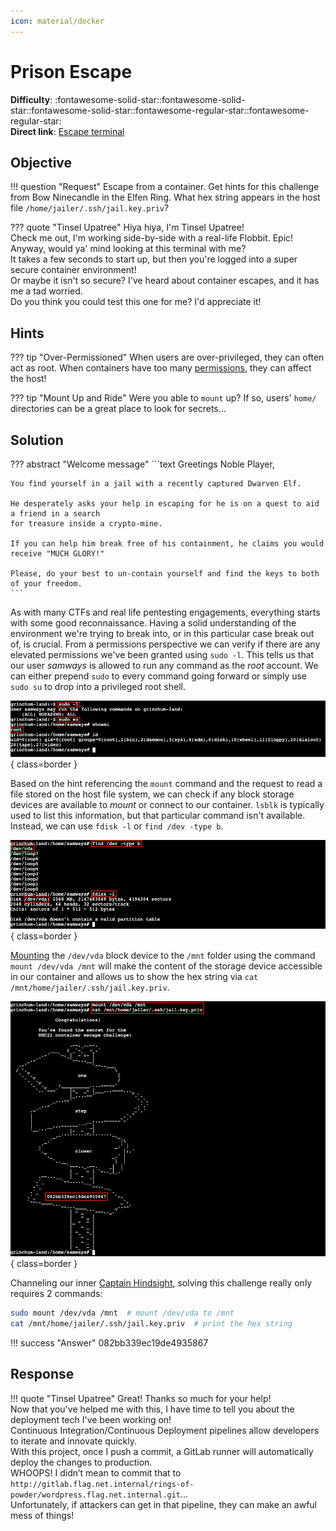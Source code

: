 ```yaml
---
icon: material/docker
---
```


# Prison Escape

**Difficulty**: :fontawesome-solid-star::fontawesome-solid-star::fontawesome-solid-star::fontawesome-regular-star::fontawesome-regular-star:<br/>
**Direct link**: [Escape terminal](https://hhc22-escapeh.kringlecon.com/?&challenge=escape)


## Objective

!!! question "Request"
    Escape from a container. Get hints for this challenge from Bow Ninecandle in the Elfen Ring. What hex string appears in the host file `/home/jailer/.ssh/jail.key.priv`?

??? quote "Tinsel Upatree"
    Hiya hiya, I'm Tinsel Upatree!<br/>
    Check me out, I'm working side-by-side with a real-life Flobbit. Epic!<br/>
    Anyway, would ya' mind looking at this terminal with me?<br/>
    It takes a few seconds to start up, but then you're logged into a super secure container environment!<br/>
    Or maybe it isn't so secure? I've heard about container escapes, and it has me a tad worried.<br/>
    Do you think you could test this one for me? I'd appreciate it!


## Hints

??? tip "Over-Permissioned"
    When users are over-privileged, they can often act as root. When containers have too many [permissions](https://learn.snyk.io/lessons/container-runs-in-privileged-mode/kubernetes/), they can affect the host!

??? tip "Mount Up and Ride"
    Were you able to `mount` up? If so, users' `home/` directories can be a great place to look for secrets...


## Solution

??? abstract "Welcome message"
    ```text
    Greetings Noble Player,

    You find yourself in a jail with a recently captured Dwarven Elf.

    He desperately asks your help in escaping for he is on a quest to aid a friend in a search
    for treasure inside a crypto-mine.

    If you can help him break free of his containment, he claims you would receive "MUCH GLORY!"

    Please, do your best to un-contain yourself and find the keys to both of your freedom.
    ```

As with many CTFs and real life pentesting engagements, everything starts with some good reconnaissance. Having a solid understanding of the environment we're trying to break into, or in this particular case break out of, is crucial. From a permissions perspective we can verify if there are any elevated permissions we've been granted using `sudo -l`. This tells us that our user *samways* is allowed to run any command as the *root* account. We can either prepend `sudo` to every command going forward or simply use `sudo su` to drop into a privileged root shell.

![Elevating privileges](../img/objectives/o6/elevating_privileges.png){ class=border }

Based on the hint referencing the `mount` command and the request to read a file stored on the host file system, we can check if any block storage devices are available to *mount* or connect to our container. `lsblk` is typically used to list this information, but that particular command isn't available. Instead, we can use `fdisk -l` or `find /dev -type b`.

![Find storage devices](../img/objectives/o6/find_storage_devices.png){ class=border }

[Mounting](https://www.simplified.guide/linux/disk-mount) the `/dev/vda` block device to the `/mnt` folder using the command `mount /dev/vda /mnt` will make the content of the storage device accessible in our container and allows us to show the hex string via `cat /mnt/home/jailer/.ssh/jail.key.priv`.

![Solution](../img/objectives/o6/solution.png){ class=border }

Channeling our inner [Captain Hindsight](https://southpark.fandom.com/wiki/Captain_Hindsight), solving this challenge really only requires 2 commands:

```bash linenums="1" title="Terminal commands to solve the challenge"
sudo mount /dev/vda /mnt  # mount /dev/vda to /mnt
cat /mnt/home/jailer/.ssh/jail.key.priv  # print the hex string
```

!!! success "Answer"
    082bb339ec19de4935867


## Response

!!! quote "Tinsel Upatree"
    Great! Thanks so much for your help!<br/>
    Now that you've helped me with this, I have time to tell you about the deployment tech I've been working on!<br/>
    Continuous Integration/Continuous Deployment pipelines allow developers to iterate and innovate quickly.<br/>
    With this project, once I push a commit, a GitLab runner will automatically deploy the changes to production.<br/>
    WHOOPS! I didn’t mean to commit that to `http://gitlab.flag.net.internal/rings-of-powder/wordpress.flag.net.internal.git`...<br/>
    Unfortunately, if attackers can get in that pipeline, they can make an awful mess of things!
